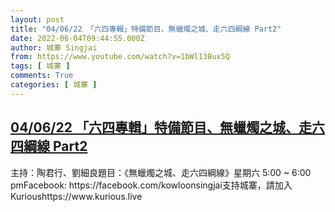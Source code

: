 ```yaml
---
layout: post
title: "04/06/22 「六四專輯」特備節目、無蠟燭之城、走六四綱線 Part2"
date: 2022-06-04T09:44:55.000Z
author: 城寨 Singjai
from: https://www.youtube.com/watch?v=1bWl138ux5Q
tags: [ 城寨 ]
comments: True
categories: [ 城寨 ]
---
```

<!--1654335895000-->
[04/06/22 「六四專輯」特備節目、無蠟燭之城、走六四綱線 Part2](https://www.youtube.com/watch?v=1bWl138ux5Q)
------

<div>
主持：陶君行、劉細良題目：《無蠟燭之城、走六四綱線》星期六 5:00 ~ 6:00 pmFacebook: https://facebook.com/kowloonsingjai支持城寨，請加入Kurioushttps://www.kurious.live
</div>

